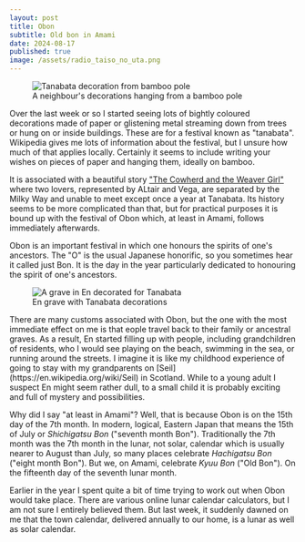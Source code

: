 ```yaml
---
layout: post
title: Obon
subtitle: Old bon in Amami
date: 2024-08-17
published: true
image: /assets/radio_taiso_no_uta.png
---
```

<figure>
  <img src="{{'/assets/2024-tanabata-en-1024.jpg' | relative_url }}" alt="Tanabata decoration from bamboo pole">
  <figcaption>A neighbour's decorations hanging from a bamboo pole</figcaption>
</figure>

Over the last week or so I started seeing lots of bightly coloured decorations made of paper or glistening metal streaming down from trees or hung on or inside buildings. These are for a festival known as "tanabata". Wikipedia gives me lots of information about the festival, but I unsure how much of that applies locally. Certainly it seems to include writing your wishes on pieces of paper and hanging them, ideally on bamboo.

It is associated with a beautiful story ["The Cowherd and the Weaver Girl"](https://en.wikipedia.org/wiki/The_Cowherd_and_the_Weaver_Girl) where two lovers, represented by ALtair and Vega, are separated by the Milky Way and unable to meet except once a year at Tanabata. Its history seems to be more complicated than that, but for practical purposes it is bound up with the festival of Obon which, at least in Amami, follows immediately afterwards.

Obon is an important festival in which one honours the spirits of one's ancestors. The "O" is the usual Japanese honorific, so you sometimes hear it called just Bon. It is the day in the year particularly dedicated to honouring the spirit of one's ancestors. 

<figure>
  <img src="{{'/assets/2024-tanabata-en-grave.jpg' | relative_url }}" alt="A grave in En decorated for Tanabata">
  <figcaption>En grave with Tanabata decorations</figcaption>
</figure>
There are many customs associated with Obon, but the one with the most immediate effect on me is that eople travel back to their family or ancestral graves. As a result, En started filling up with people, including grandchildren of residents, who I would see playing on the beach, swimming in the sea, or running around the streets. I imagine it is like my childhood experience of going to stay with my grandparents on [Seil](https://en.wikipedia.org/wiki/Seil) in Scotland. While to a young adult I suspect En might seem rather dull, to a small child it is probably exciting and full of mystery and possibilities.

Why did I say "at least in Amami"? Well, that is because Obon is on the 15th day of the 7th month. In modern, logical, Eastern Japan that means the 15th of July or _Shichigatsu Bon_ ("seventh month Bon"). Traditionally the 7th month was the 7th month in the lunar, not solar, calendar which is usually nearer to August than July, so many places celebrate _Hachigatsu Bon_ ("eight month Bon"). But we, on Amami, celebrate _Kyuu Bon_ ("Old Bon"). On the fifteenth day of the seventh lunar month. 

Earlier in the year I spent quite a bit of time trying to work out when Obon would take place. There are various online lunar calendar calculators, but I am not sure I entirely believed them. But last week, it suddenly dawned on me that the town calendar, delivered annually to our home, is a lunar as well as solar calendar.

